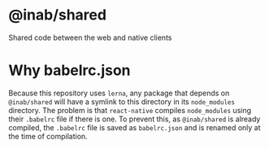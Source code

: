 # @inab/shared

Shared code between the web and native clients

# Why babelrc.json

Because this repository uses `lerna`, any package that depends on `@inab/shared` will have a symlink to this directory in its `node_modules` directory.
The problem is that `react-native` compiles `node_modules` using their `.babelrc` file if there is one.
To prevent this, as `@inab/shared` is already compiled, the `.babelrc` file is saved as `babelrc.json` and is renamed only at the time of compilation.
